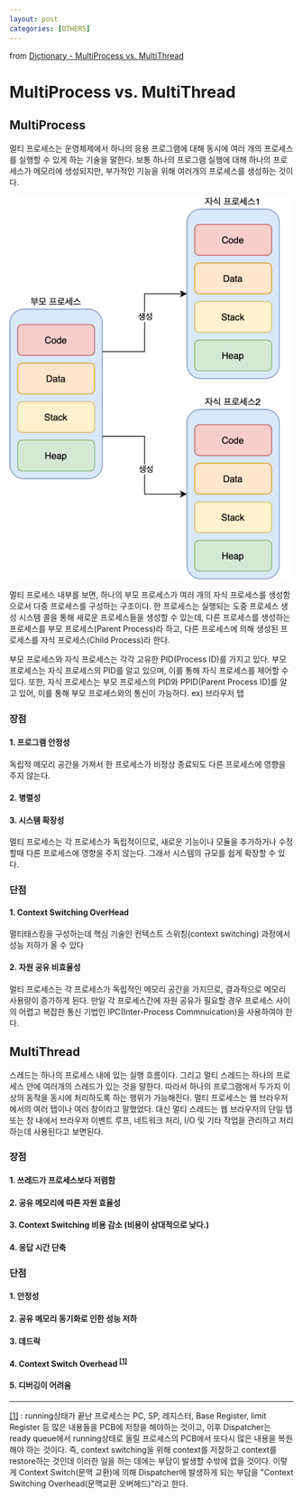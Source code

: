 ```yaml
---
layout: post
categories: [OTHERS]
---
```

from [Dictionary - MultiProcess vs. MultiThread](https://github.com/newkayak12/Dictionary/blob/master/cs/MultiProcessAndMultiThread.md)


# MultiProcess vs. MultiThread

## MultiProcess
멀티 프로세스는 운영체제에서 하나의 응용 프로그램에 대해 동시에 여러 개의 프로세스를 실행할 수 있게 하는 기술을 말한다. 보통 하나의 프로그램 실행에 대해 하나의 프로세스가 메모리에 생성되지만, 부가적인 기능을 위해 여러개의 프로세스를 생성하는 것이다.

![](/assets/img/multiProcess.png)

멀티 프로세스 내부를 보면, 하나의 부모 프로세스가 여러 개의 자식 프로세스를 생성함으로서 다중 프로세스를 구성하는 구조이다.
한 프로세스는 실행되는 도중 프로세스 생성 시스템 콜을 통해 새로운 프로세스들을 생성할 수 있는데, 다른 프로세스를 생성하는 프로세스를 부모 프로세스(Parent Process)라 하고,
다른 프로세스에 의해 생성된 프로세스를 자식 프로세스(Child Process)라 한다.

부모 프로세스와 자식 프로세스는 각각 고유한 PID(Process ID)를 가지고 있다. 부모 프로세스는 자식 프로세스의 PID를 알고 있으며, 이를 통해 자식 프로세스를 제어할 수 있다. 또한, 자식 프로세스는 부모 프로세스의 PID와 PPID(Parent Process ID)를 알고 있어, 이를 통해 부모 프로세스와의 통신이 가능하다.
ex) 브라우저 탭

### 장점
#### 1. 프로그램 안정성
독립적 메모리 공간을 가져서 한 프로세스가 비정상 종료되도 다른 프로세스에 영향을 주지 않는다.

#### 2. 병렬성
#### 3. 시스템 확장성
멀티 프로세스는 각 프로세스가 독립적이므로, 새로운 기능이나 모듈을 추가하거나 수정할때 다른 프로세스에 영향을 주지 않는다. 그래서 시스템의 규모를 쉽게 확장할 수 있다.

### 단점
#### 1. Context Switching OverHead
멀티태스킹을 구성하는데 핵심 기술인 컨텍스트 스위칭(context switching) 과정에서 성능 저하가 올 수 있다
#### 2. 자원 공유 비효율성
멀티 프로세스는 각 프로세스가 독립적인 메모리 공간을 가지므로, 결과적으로 메모리 사용량이 증가하게 된다.
만일 각 프로세스간에 자원 공유가 필요할 경우 프로세스 사이의 어렵고 복잡한 통신 기법인 IPC(Inter-Process Commnuication)을 사용하여야 한다.

## MultiThread
스레드는 하나의 프로세스 내에 있는 실행 흐름이다. 그리고 멀티 스레드는 하나의 프로세스 안에 여러개의 스레드가 있는 것을 말한다. 따라서 하나의 프로그램에서 두가지 이상의 동작을 동시에 처리하도록 하는 행위가 가능해진다.
멀티 프로세스는 웹 브라우저에서의 여러 탭이나 여러 창이라고 말했었다. 대신 멀티 스레드는 웹 브라우저의 단일 탭 또는 창 내에서 브라우저 이벤트 루프, 네트워크 처리, I/O 및 기타 작업을 관리하고 처리하는데 사용된다고 보면된다.

### 장점
#### 1. 쓰레드가 프로세스보다 저렴함
#### 2. 공유 메모리에 따른 자원 효율성
#### 3. Context Switching 비용 감소 (비용이 상대적으로 낮다.)
#### 4. 응답 시간 단축

### 단점
#### 1. 안정성
#### 2. 공유 메모리 동기화로 인한 성능 저하
#### 3. 데드락
#### 4. Context Switch Overhead <sup>[[1]](#contextSwitchOverhead)</sup>
#### 5. 디버깅이 어려움








-----------------
<a href="contextSwitchOverhead">[1]</a> : 
running상태가 끝난 프로세스는 PC, SP, 레지스터, Base Register, limit Register 등 많은 내용들을 PCB에 저장을 해야하는 것이고, 이후 Dispatcher는 ready queue에서 running상태로 올릴 프로세스의 PCB에서 또다시 많은 내용을 복원해야 하는 것이다. 즉, context switching을 위해 context를 저장하고 context를 restore하는 것인데 이러한 일을 하는 데에는 부담이 발생할 수밖에 없을 것이다.
이렇게 Context Switch(문맥 교환)에 의해 Dispatcher에 발생하게 되는 부담을 "Context Switching Overhead(문맥교환 오버헤드)"라고 한다.
